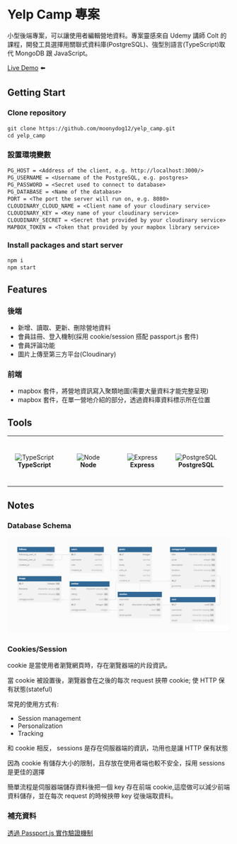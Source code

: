 # Yelp Camp 專案

小型後端專案，可以讓使用者編輯營地資料。專案靈感來自 Udemy 講師 Colt 的課程，開發工具選擇用關聯式資料庫(PostgreSQL)、強型別語言(TypeScript)取代 MongoDB 跟 JavaScript。

[Live Demo](https://yelp-camp-deploy.onrender.com/campgrounds) :arrow_left:

## Getting Start

### Clone repository

```
git clone https://github.com/moonydog12/yelp_camp.git
cd yelp_camp
```

### 設置環境變數

```
PG_HOST = <Address of the client, e.g. http://localhost:3000/>
PG_USERNAME = <Username of the PostgreSQL, e.g. postgres>
PG_PASSWORD = <Secret used to connect to database>
PG_DATABASE = <Name of the database>
PORT = <The port the server will run on, e.g. 8080>
CLOUDINARY_CLOUD_NAME = <Client name of your cloudinary service>
CLOUDINARY_KEY = <Key name of your cloudinary service>
CLOUDINARY_SECRET = <Secret that provided by your cloudinary service>
MAPBOX_TOKEN = <Token that provided by your mapbox library service>
```

### Install packages and start server

```
npm i
npm start
```

## Features

### 後端

- 新增、讀取、更新、刪除營地資料
- 會員註冊、登入機制(採用 cookie/session 搭配 passport.js 套件)
- 會員評論功能
- 圖片上傳至第三方平台(Cloudinary)

### 前端

- mapbox 套件，將營地資訊寫入聚類地圖(需要大量資料才能完整呈現)
- mapbox 套件，在單一營地介紹的部分，透過資料庫資料標示所在位置

## Tools

<table>
  <tr>
    <td align="center" height="108" width="108">
      <img
        src="https://cdn.jsdelivr.net/gh/devicons/devicon/icons/typescript/typescript-plain.svg"
        width="48"
        height="48"
        alt="TypeScript"
      />
      <br /><strong>TypeScript</strong>
    </td>
       <td align="center" height="108" width="108">
      <img
        src="https://cdn.jsdelivr.net/gh/devicons/devicon/icons/nodejs/nodejs-original.svg"
        width="48"
        height="48"
        alt="Node"
      />
      <br /><strong>Node</strong>
    </td>
      <td align="center" height="108" width="108">
      <img
        src="https://cdn.jsdelivr.net/gh/devicons/devicon/icons/express/express-original.svg"
        width="48"
        height="48"
        alt="Express"
      />
      <br /><strong>Express</strong>
    </td>
       <td align="center" height="108" width="108">
      <img
        src="https://cdn.jsdelivr.net/gh/devicons/devicon/icons/postgresql/postgresql-original.svg"
        width="48"
        height="48"
        alt="PostgreSQL"
      />
      <br /><strong>PostgreSQL</strong>
    </td>
</table>

## Notes

### Database Schema

![database schema](./resources/dbschema.png)

### Cookies/Session

cookie 是當使用者瀏覽網頁時，存在瀏覽器端的片段資訊。

當 cookie 被設置後，瀏覽器會在之後的每次 request 挾帶 cookie; 使 HTTP 保有狀態(stateful)

常見的使用方式有:

- Session management
- Personalization
- Tracking

和 cookie 相反， sessions 是存在伺服器端的資訊，功用也是讓 HTTP 保有狀態

因為 cookie 有儲存大小的限制，且存放在使用者端也較不安全，採用 sessions 是更佳的選擇

簡單流程是伺服器端儲存資料後把一個 key 存在前端 cookie,這麼做可以減少前端資料儲存，並在每次 request 的時候挾帶 key 從後端取資料。

### 補充資料

[透過 Passport.js 實作驗證機制](https://reurl.cc/nN72ol)

